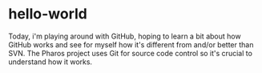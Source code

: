 # hello-world
Today, i'm playing around with GitHub, hoping to learn a bit about how GitHub works and see for myself how it's different from and/or better than SVN. The Pharos project uses Git for source code control so it's crucial to understand how it works.

